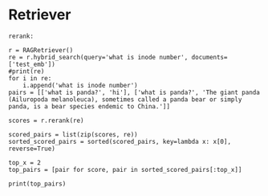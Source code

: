 # Retriever

    rerank:

    r = RAGRetriever()
    re = r.hybrid_search(query='what is inode number', documents=['test_emb'])
    #print(re)
    for i in re:
        i.append('what is inode number')
    pairs = [['what is panda?', 'hi'], ['what is panda?', 'The giant panda (Ailuropoda melanoleuca), sometimes called a panda bear or simply panda, is a bear species endemic to China.']]

    scores = r.rerank(re)

    scored_pairs = list(zip(scores, re))
    sorted_scored_pairs = sorted(scored_pairs, key=lambda x: x[0], reverse=True)

    top_x = 2  
    top_pairs = [pair for score, pair in sorted_scored_pairs[:top_x]]

    print(top_pairs)


